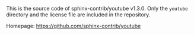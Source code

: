 This is the source code of sphinx-contrib/youtube v1.3.0.
Only the `youtube` directory and the license file are included in the repository.

Homepage: https://github.com/sphinx-contrib/youtube
